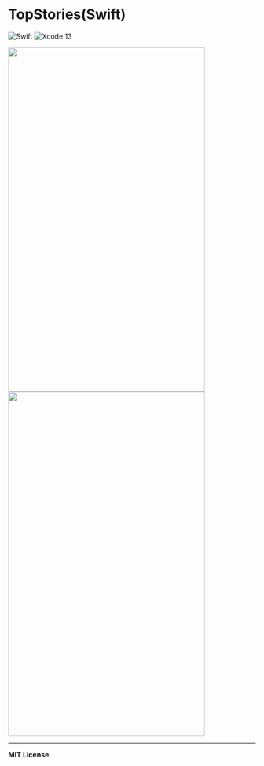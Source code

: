 # TopStories(Swift)


![Swift](https://img.shields.io/badge/Language-Swift-orange)
![Xcode 13](https://img.shields.io/badge/IDE-Xcode%2012-blue)



<img src="https://user-images.githubusercontent.com/26444488/185142420-ba7496d0-860f-4d8f-823b-f855ac93e85f.png" alt="" width="400" height="700">



<img src="[https://user-images.githubusercontent.com/26444488/177273201-91d88137-8570-450e-9e8b-7a9f48a55a16.png](https://user-images.githubusercontent.com/26444488/185142641-fc89d67d-743d-407b-8c8a-216f52c76851.png)" alt="" width="400" height="700">





---

**MIT License**
